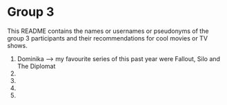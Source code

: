 # Group 3

This README contains the names or usernames or pseudonyms of the group 3 participants and their recommendations for cool movies or TV shows.

1.  Dominika --> my favourite series of this past year were Fallout, Silo and The Diplomat
2.  
3.  
4.  
5.  
 
